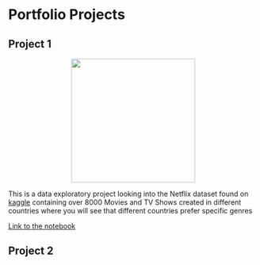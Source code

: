 # Portfolio Projects

## Project 1

 <center><img src="https://i.gifer.com/KtXo.gif" height=250px; margin-bottom=100px;></center>


This is a data exploratory project looking into the Netflix dataset found on  [kaggle](www.kaggle.com) containing over 8000 Movies and TV Shows created in different countries where you will see that different countries prefer specific genres 

[Link to the notebook](Project1/Netflix.ipynb)


## Project 2